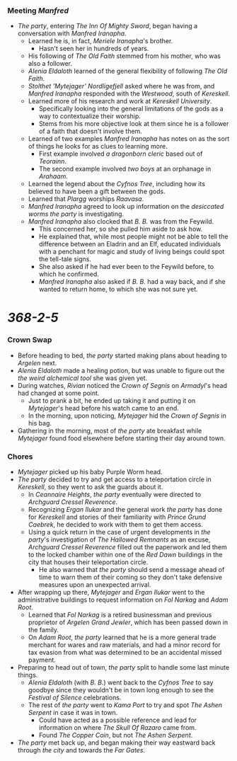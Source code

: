 ### Meeting *Manfred*

* *The party*, entering *The Inn Of Mighty Sword*, began having a conversation with *Manfred Iranapha*.
  * Learned he is, in fact, *Meriele Iranapha*'s brother.
    * Hasn't seen her in hundreds of years.
  * His following of *The Old Faith* stemmed from his mother, who was also a follower.
  * *Alenia Eldaloth* learned of the general flexibility of following *The Old Faith*.
  * *Stolthet 'Mytejager' Nordligefjell* asked where he was from, and *Manfred Iranapha* responded with the *Westwood*, south of *Kereskell*.
  * Learned more of his research and work at *Kereskell University*.
    * Specifically looking into the general limitations of the gods as a way to contextualize their worship.
    * Stems from his more objective look at them since he is a follower of a faith that doesn't involve them.
  * Learned of two examples *Manfred Iranapha* has notes on as the sort of things he looks for as clues to learning more.
    * First example involved *a dragonborn cleric* based out of *Teorainn*.
    * The second example involved *two* *boys* at an orphanage in *Arahaam*.
  * Learned the legend about the *Cyfnos Tree*, including how its believed to have been a gift between the gods.
  * Learned that *Plargg* worships *Raavasa*.
  * *Manfred Iranapha* agreed to look up information on the *desiccated worms* *the party* is investigating.
  * *Manfred Iranapha* also clocked that *B. B.* was from the Feywild.
    * This concerned her, so she pulled him aside to ask how.
    * He explained that, while most people might not be able to tell the difference between an Eladrin and an Elf, educated individuals with a penchant for magic and study of living beings could spot the tell-tale signs.
    * She also asked if he had ever been to the Feywild before, to which he confirmed.
    * *Manfred Iranapha* also asked if *B. B.* had a way back, and if she wanted to return home, to which she was not sure yet.

# *368-2-5*

### Crown Swap

* Before heading to bed, *the party* started making plans about heading to *Argelen* next.
* *Alenia Eldaloth* made a healing potion, but was unable to figure out the *the weird alchemical tool* she was given yet.
* During watches, *Rivian* noticed the *Crown of Segnis* on *Armadyl*'s head had changed at some point.
  * Just to prank a bit, he ended up taking it and putting it on *Mytejager*'s head before his watch came to an end.
  * In the morning, upon noticing, *Mytejager* hid the *Crown of Segnis* in his bag.
* Gathering in the morning, most of *the party* ate breakfast while *Mytejager* found food elsewhere before starting their day around town.

### Chores

* *Mytejager* picked up his baby Purple Worm head.
* *The party* decided to try and get access to a teleportation circle in *Kereskell*, so they went to ask the guards about it.
  * In *Ceannaire Heights*, *the party* eventually were directed to *Archguard Cressel Reverence*.
  * Recognizing *Ergan Ilukar* and the general work *the party* has done for *Kereskell* and stories of their familiarity with *Prince Grund Caebrek*, he decided to work with them to get them access.
  * Using a quick return in the case of urgent developments in *the party*'s investigation of *The Hallowed Remnants* as an excuse, *Archguard Cressel Reverence* filled out the paperwork and led them to the locked chamber within one of the *Red Dawn* buildings in the city that houses their teleportation circle.
    * He also warned that *the party* should send a message ahead of time to warn them of their coming so they don't take defensive measures upon an unexpected arrival.
* After wrapping up there, *Mytejager* and *Ergan Ilukar* went to the administrative buildings to request information on *Fol Narkag* and *Adam Root*.
  * Learned that *Fol Narkag* is a retired businessman and previous proprietor of *Argelen Grand Jewler*, which has been passed down in the family.
  * On *Adam Root*, *the party* learned that he is a more general trade merchant for wares and raw materials, and had a minor record for tax evasion from what was determined to be an accidental missed payment.
* Preparing to head out of town, *the party* split to handle some last minute things.
  * *Alenia Eldaloth* (with *B. B.*) went back to the *Cyfnos Tree* to say goodbye since they wouldn't be in town long enough to see the *Festival of Silence* celebrations.
  * The rest of *the party* went to *Kama Port* to try and spot *The Ashen Serpent* in case it was in town.
    * Could have acted as a possible reference and lead for information on where *The Skull Of Razaro* came from.
    * Found *The Copper Coin*, but not *The Ashen Serpent*.
* *The party* met back up, and began making their way eastward back through *the city* and towards the *Far Gates*.
